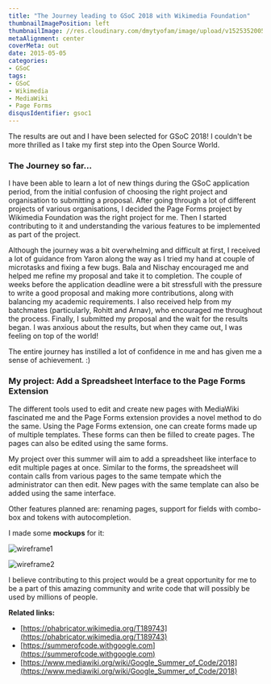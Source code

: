 ```yaml
---
title: "The Journey leading to GSoC 2018 with Wikimedia Foundation"
thumbnailImagePosition: left
thumbnailImage: //res.cloudinary.com/dmytyofam/image/upload/v1525352005/220px-GSoC.png
metaAlignment: center
coverMeta: out
date: 2015-05-05
categories:
- GSoC
tags:
- GSoC
- Wikimedia
- MediaWiki
- Page Forms
disqusIdentifier: gsoc1
---
```


The results are out and I have been selected for GSoC 2018!
I couldn't be more thrilled as I take my first step into the Open Source World.
<!--more-->
### The Journey so far...
I have been able to learn a lot of new things during the GSoC application period, from the initial confusion of choosing the right project and organisation to submitting a proposal.
After going through a lot of different projects of various organisations, I decided the Page Forms project by Wikimedia Foundation was the right project for me. Then I started contributing to it and understanding the various features to be implemented as part of the project.

Although the journey was a bit overwhelming and difficult at first, I received a lot of guidance from Yaron along the way as I tried my hand at couple of microtasks and fixing a few bugs.
Bala and Nischay encouraged me and helped me refine my proposal and take it to completion.
The couple of weeks before the application deadline were a bit stressfull with the pressure to write a good proposal and making more contributions, along with balancing my academic requirements. I also received help from my batchmates (particularly, Rohitt and Arnav), who encouraged me throughout the process.
Finally, I submitted my proposal and the wait for the results began. I was anxious about the results, but when they came out, I was feeling on top of the world!

The entire journey has instilled a lot of confidence in me and has given me a sense of achievement. :)

### My project: Add a Spreadsheet Interface to the Page Forms Extension

The different tools used to edit and create new pages with MediaWiki fascinated me and the Page Forms extension provides a novel method to do the same. Using the Page Forms extension, one can create forms made up of multiple templates. These forms can then be filled to create pages. The pages can also be edited using the same forms.

My project over this summer will aim to add a spreadsheet like interface to edit multiple pages at once. Similar to the forms, the spreadsheet will contain calls from various pages to the same tempate which the administrator can then edit. New pages with the same template can also be added using the same interface.

Other features planned are: renaming pages, support for fields with combo-box and tokens with autocompletion.

I made some **mockups** for it:

![wireframe1](https://res.cloudinary.com/dmytyofam/image/upload/v1525352161/blog-images/ProposalWireframe_1.png)

![wireframe2](https://res.cloudinary.com/dmytyofam/image/upload/v1525352168/blog-images/ProposalWireframe_2.png)

 I believe contributing to this project would be a great opportunity for me to be a part of this amazing community and write code that will possibly be used by millions of people.

**Related links:**

+ [https://phabricator.wikimedia.org/T189743](https://phabricator.wikimedia.org/T189743)
+ [https://summerofcode.withgoogle.com](https://summerofcode.withgoogle.com)
+ [https://www.mediawiki.org/wiki/Google_Summer_of_Code/2018](https://www.mediawiki.org/wiki/Google_Summer_of_Code/2018)
